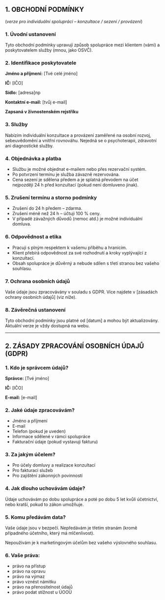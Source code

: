 ## **1. OBCHODNÍ PODMÍNKY**

(*verze pro individuální spolupráci – konzultace / sezení / provázení*)

### **1. Úvodní ustanovení**

Tyto obchodní podmínky upravují způsob spolupráce mezi klientem (vámi) a poskytovatelem služby (mnou, jako OSVČ).

### **2. Identifikace poskytovatele**

**Jméno a příjmení:** [Tvé celé jméno]

**IČ:** [IČO]

**Sídlo:** [adresa]np

**Kontaktní e-mail:** [tvůj e-mail]

**Zapsaná v živnostenském rejstříku**

### **3. Služby**

Nabízím individuální konzultace a provázení zaměřené na osobní rozvoj, sebeuvědomění a vnitřní rovnováhu. Nejedná se o psychoterapii, zdravotní ani diagnostické služby.

### **4. Objednávka a platba**

- Službu je možné objednat e-mailem nebo přes rezervační systém.
- Po potvrzení termínu je služba závazně rezervována.
- Cena sezení je sdělena předem a je splatná převodem na účet nejpozději 24 h před konzultací (pokud není domluveno jinak).

### **5. Zrušení termínu a storno podmínky**

- Zrušení do 24 h předem – zdarma.
- Zrušení méně než 24 h – účtuji 100 % ceny.
- V případě závažných důvodů (nemoc atd.) je možné individuální domluva.

### **6. Odpovědnost a etika**

- Pracuji s plným respektem k vašemu příběhu a hranicím.
- Klient přebírá odpovědnost za své rozhodnutí a kroky vyplývající z konzultací.
- Obsah spolupráce je důvěrný a nebude sdílen s třetí stranou bez vašeho souhlasu.

### **7. Ochrana osobních údajů**

Vaše údaje jsou zpracovávány v souladu s GDPR. Více najdete v [zásadách ochrany osobních údajů] (viz níže).

### **8. Závěrečná ustanovení**

Tyto obchodní podmínky jsou platné od [datum] a mohou být aktualizovány. Aktuální verze je vždy dostupná na webu.

---

## **2. ZÁSADY ZPRACOVÁNÍ OSOBNÍCH ÚDAJŮ (GDPR)**

### **1. Kdo je správcem údajů?**

**Správce:** [Tvé jméno]

**IČ:** [IČO]

**E-mail:** [e-mail]

### **2. Jaké údaje zpracovávám?**

- Jméno a příjmení
- E-mail
- Telefon (pokud je uveden)
- Informace sdělené v rámci spolupráce
- Fakturační údaje (pokud vystavuji fakturu)

### **3. Za jakým účelem?**

- Pro účely domluvy a realizace konzultací
- Pro fakturaci služeb
- Pro zajištění zákonných povinností

### **4. Jak dlouho uchovávám údaje?**

Údaje uchovávám po dobu spolupráce a poté po dobu 5 let kvůli účetnictví, nebo kratší, pokud to zákon umožňuje.

### **5. Komu předávám data?**

Vaše údaje jsou v bezpečí. Nepředávám je třetím stranám (kromě případného účetního, který má mlčenlivost).

Nepoužívám je k marketingovým účelům bez vašeho výslovného souhlasu.

### **6. Vaše práva:**

- právo na přístup
- právo na opravu
- právo na výmaz
- právo vznést námitku
- právo na přenositelnost údajů
- právo podat stížnost u ÚOOÚ